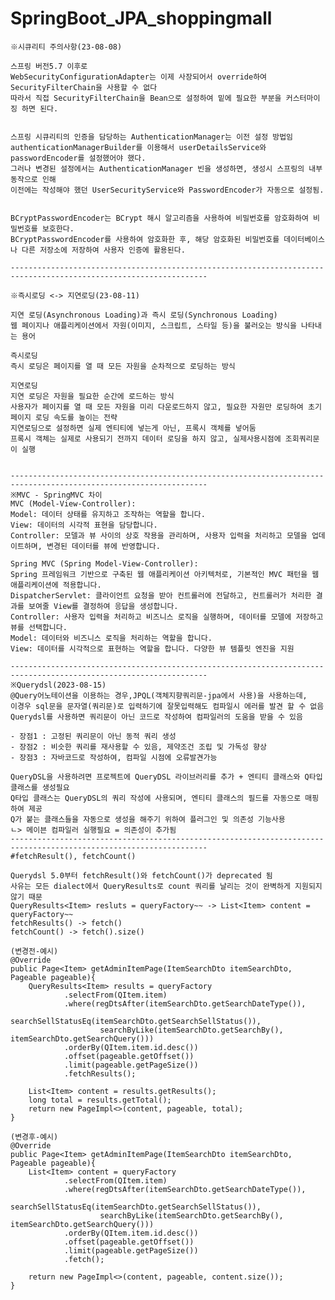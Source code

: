 # SpringBoot_JPA_shoppingmall


    ※시큐리티 주의사항(23-08-08)

    스프링 버전5.7 이후로
    WebSecurityConfigurationAdapter는 이제 사장되어서 override하여 SecurityFilterChain을 사용할 수 없다
    따라서 직접 SecurityFilterChain을 Bean으로 설정하여 밑에 필요한 부분을 커스터마이징 하면 된다.


    스프링 시큐리티의 인증을 담당하는 AuthenticationManager는 이전 설정 방법임
    authenticationManagerBuilder를 이용해서 userDetailsService와 passwordEncoder를 설정했어야 했다.
    그러나 변경된 설정에서는 AuthenticationManager 빈을 생성하면, 생성시 스프링의 내부 동작으로 인해
    이전에는 작성해야 했던 UserSecurityService와 PasswordEncoder가 자동으로 설정됨.


    BCryptPasswordEncoder는 BCrypt 해시 알고리즘을 사용하여 비밀번호를 암호화하여 비밀번호를 보호한다.
    BCryptPasswordEncoder를 사용하여 암호화한 후, 해당 암호화된 비밀번호를 데이터베이스나 다른 저장소에 저장하여 사용자 인증에 활용된다.
    
    ------------------------------------------------------------------------------------------------------------------

    ※즉시로딩 <-> 지연로딩(23-08-11)

    지연 로딩(Asynchronous Loading)과 즉시 로딩(Synchronous Loading)
    웹 페이지나 애플리케이션에서 자원(이미지, 스크립트, 스타일 등)을 불러오는 방식을 나타내는 용어

    즉시로딩
    즉시 로딩은 페이지를 열 때 모든 자원을 순차적으로 로딩하는 방식
    
    지연로딩
    지연 로딩은 자원을 필요한 순간에 로드하는 방식
    사용자가 페이지를 열 때 모든 자원을 미리 다운로드하지 않고, 필요한 자원만 로딩하여 초기 페이지 로딩 속도를 높이는 전략
    지연로딩으로 설정하면 실제 엔티티에 넣는게 아닌, 프록시 객체를 넣어둠
    프록시 객체는 실제로 사용되기 전까지 데이터 로딩을 하지 않고, 실제사용시점에 조회쿼리문이 실행
             

    ------------------------------------------------------------------------------------------------------------------
    ※MVC - SpringMVC 차이
    MVC (Model-View-Controller):
    Model: 데이터 상태를 유지하고 조작하는 역할을 합니다.
    View: 데이터의 시각적 표현을 담당합니다.
    Controller: 모델과 뷰 사이의 상호 작용을 관리하며, 사용자 입력을 처리하고 모델을 업데이트하며, 변경된 데이터를 뷰에 반영합니다.

    Spring MVC (Spring Model-View-Controller):
    Spring 프레임워크 기반으로 구축된 웹 애플리케이션 아키텍처로, 기본적인 MVC 패턴을 웹 애플리케이션에 적용합니다.
    DispatcherServlet: 클라이언트 요청을 받아 컨트롤러에 전달하고, 컨트롤러가 처리한 결과를 보여줄 View를 결정하여 응답을 생성합니다.
    Controller: 사용자 입력을 처리하고 비즈니스 로직을 실행하며, 데이터를 모델에 저장하고 뷰를 선택합니다.
    Model: 데이터와 비즈니스 로직을 처리하는 역할을 합니다.
    View: 데이터를 시각적으로 표현하는 역할을 합니다. 다양한 뷰 템플릿 엔진을 지원

    ------------------------------------------------------------------------------------------------------------------
    ※Querydsl(2023-08-15)
    @Query어노테이션을 이용하는 경우,JPQL(객체지향쿼리문-jpa에서 사용)을 사용하는데,
    이경우 sql문을 문자열(쿼리문)로 입력하기에 잘못입력해도 컴파일시 에러를 발견 할 수 없음
    Querydsl를 사용하면 쿼리문이 아닌 코드로 작성하여 컴파일러의 도움을 받을 수 있음
    
    - 장점1 : 고정된 쿼리문이 아닌 동적 쿼리 생성
    - 장점2 : 비슷한 쿼리를 재사용할 수 있음, 제약조건 조립 및 가독성 향상
    - 장점3 : 자바코드로 작성하여, 컴파일 시점에 오류발견가능

    QueryDSL을 사용하려면 프로젝트에 QueryDSL 라이브러리를 추가 + 엔티티 클래스와 Q타입 클래스를 생성필요
    Q타입 클래스는 QueryDSL의 쿼리 작성에 사용되며, 엔티티 클래스의 필드를 자동으로 매핑하여 제공
    Q가 붙는 클래스들을 자동으로 생성을 해주기 위하여 플러그인 및 의존성 기능사용 
    ㄴ> 메이븐 컴파일러 실행필요 = 의존성이 추가됨
    ------------------------------------------------------------------------------------------------------------------
    #fetchResult(), fetchCount()

    Querydsl 5.0부터 fetchResult()와 fetchCount()가 deprecated 됨
    사유는 모든 dialect에서 QueryResults로 count 쿼리를 날리는 것이 완벽하게 지원되지 않기 때문
    QueryResults<Item> resluts = queryFactory~~ -> List<Item> content = queryFactory~~
    fetchResults() -> fetch()
    fetchCount() -> fetch().size()

    (변경전-예시)
    @Override
    public Page<Item> getAdminItemPage(ItemSearchDto itemSearchDto, Pageable pageable){
        QueryResults<Item> results = queryFactory
                .selectFrom(QItem.item)
                .where(regDtsAfter(itemSearchDto.getSearchDateType()),
                        searchSellStatusEq(itemSearchDto.getSearchSellStatus()),
                        searchByLike(itemSearchDto.getSearchBy(), itemSearchDto.getSearchQuery()))
                .orderBy(QItem.item.id.desc())
                .offset(pageable.getOffset())
                .limit(pageable.getPageSize())
                .fetchResults();

        List<Item> content = results.getResults();
        long total = results.getTotal();
        return new PageImpl<>(content, pageable, total);
    }

    (변경후-예시)
    @Override
    public Page<Item> getAdminItemPage(ItemSearchDto itemSearchDto, Pageable pageable){
        List<Item> content = queryFactory
                .selectFrom(QItem.item)
                .where(regDtsAfter(itemSearchDto.getSearchDateType()),
                        searchSellStatusEq(itemSearchDto.getSearchSellStatus()),
                        searchByLike(itemSearchDto.getSearchBy(), itemSearchDto.getSearchQuery()))
                .orderBy(QItem.item.id.desc())
                .offset(pageable.getOffset())
                .limit(pageable.getPageSize())
                .fetch();

        return new PageImpl<>(content, pageable, content.size());
    }

    

    

    
